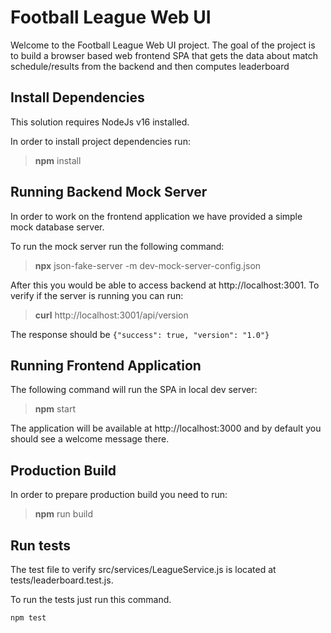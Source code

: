 # Football League Web UI

Welcome to the Football League Web UI project. The goal of the project is to build a browser based web frontend SPA that gets the data about match schedule/results from the backend and then computes leaderboard

## Install Dependencies

This solution requires NodeJs v16 installed.

In order to install project dependencies run:

> **npm** install

## Running Backend Mock Server

In order to work on the frontend application we have provided a simple mock database server.

To run the mock server run the following command:

> **npx** json-fake-server -m dev-mock-server-config.json

After this you would be able to access backend at http://localhost:3001. To verify if the server is running you can run:

> **curl** http://localhost:3001/api/version

The response should be `{"success": true, "version": "1.0"}`

## Running Frontend Application

The following command will run the SPA in local dev server:

> **npm** start

The application will be available at http://localhost:3000 and by default you should see a welcome message there.

## Production Build

In order to prepare production build you need to run:

> **npm** run build

## Run tests

The test file to verify src/services/LeagueService.js is located at tests/leaderboard.test.js.

To run the tests just run this command.

```shell
npm test
```
